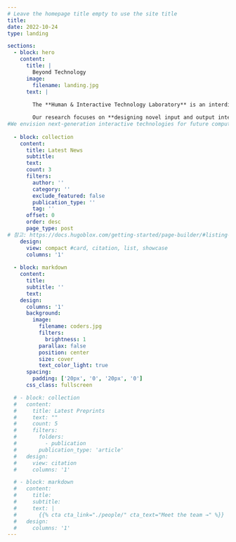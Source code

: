 ```yaml
---
# Leave the homepage title empty to use the site title
title:
date: 2022-10-24
type: landing

sections:
  - block: hero
    content:
      title: |
        Beyond Technology
      image:
        filename: landing.jpg
      text: |
        
        The **Human & Interactive Technology Laboratory** is an interdisciplinary research group in the Department of Software Convergence at Kyung Hee University. 

        Our research focuses on **designing novel input and output interfaces fostering seamless interactions** between humans and computers.
#We envision next-generation interactive technologies for future computing environments, e.g., extended reality and metaverse. 
  
  - block: collection
    content:
      title: Latest News
      subtitle:
      text:
      count: 3 
      filters:
        author: ''
        category: ''
        exclude_featured: false
        publication_type: ''
        tag: ''
      offset: 0
      order: desc
      page_type: post
# 참고: https://docs.hugoblox.com/getting-started/page-builder/#listing-view      
    design:
      view: compact #card, citation, list, showcase
      columns: '1'
  
  - block: markdown
    content:
      title:
      subtitle: ''
      text:
    design:
      columns: '1'
      background:
        image: 
          filename: coders.jpg
          filters:
            brightness: 1
          parallax: false
          position: center
          size: cover
          text_color_light: true
      spacing:
        padding: ['20px', '0', '20px', '0']
      css_class: fullscreen

  # - block: collection
  #   content:
  #     title: Latest Preprints
  #     text: ""
  #     count: 5
  #     filters:
  #       folders:
  #         - publication
  #       publication_type: 'article'
  #   design:
  #     view: citation
  #     columns: '1'

  # - block: markdown
  #   content:
  #     title:
  #     subtitle:
  #     text: |
  #       {{% cta cta_link="./people/" cta_text="Meet the team →" %}}
  #   design:
  #     columns: '1'
---
```

